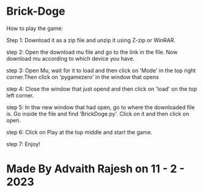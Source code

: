 # Brick-Doge

How to play the game:

  Step 1: Download it as a zip file and unzip it using Z-zip or WinRAR.
  
  step 2: Open the download mu file and go to the link in the file. Now download mu according to which device you have.
  
  step 3: Open Mu, wait for it to load and then click on 'Mode' in the top right corner.Then click on 'pygamezero' in the window that opens
  
  step 4: Close the window that just opend and then click on 'load' on the top left corner.
  
  step 5: In thw new window that had open, go to where the downloaded file is. Go inside the file and find 'BrickDoge.py'. Click on it and then click on open.
  
  step 6: Click on Play at the top middle and start the game.
  
  step 7: Enjoy!


# Made By Advaith Rajesh on 11 - 2 - 2023
